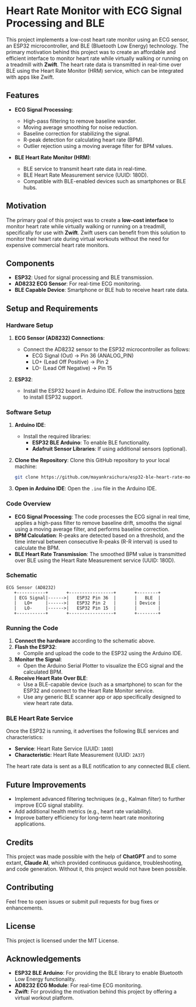 # Heart Rate Monitor with ECG Signal Processing and BLE

This project implements a low-cost heart rate monitor using an ECG sensor, an ESP32 microcontroller, and BLE (Bluetooth Low Energy) technology. The primary motivation behind this project was to create an affordable and efficient interface to monitor heart rate while virtually walking or running on a treadmill with **Zwift**. The heart rate data is transmitted in real-time over BLE using the Heart Rate Monitor (HRM) service, which can be integrated with apps like Zwift.

## Features

- **ECG Signal Processing**:
  - High-pass filtering to remove baseline wander.
  - Moving average smoothing for noise reduction.
  - Baseline correction for stabilizing the signal.
  - R-peak detection for calculating heart rate (BPM).
  - Outlier rejection using a moving average filter for BPM values.

- **BLE Heart Rate Monitor (HRM)**:
  - BLE service to transmit heart rate data in real-time.
  - BLE Heart Rate Measurement service (UUID: 180D).
  - Compatible with BLE-enabled devices such as smartphones or BLE hubs.

## Motivation

The primary goal of this project was to create a **low-cost interface** to monitor heart rate while virtually walking or running on a treadmill, specifically for use with **Zwift**. Zwift users can benefit from this solution to monitor their heart rate during virtual workouts without the need for expensive commercial heart rate monitors.

## Components

- **ESP32**: Used for signal processing and BLE transmission.
- **AD8232 ECG Sensor**: For real-time ECG monitoring.
- **BLE Capable Device**: Smartphone or BLE hub to receive heart rate data.

## Setup and Requirements

### Hardware Setup

1. **ECG Sensor (AD8232) Connections**:
   - Connect the AD8232 sensor to the ESP32 microcontroller as follows:
     - ECG Signal (Out) -> Pin 36 (ANALOG_PIN)
     - LO+ (Lead Off Positive) -> Pin 2
     - LO- (Lead Off Negative) -> Pin 15

2. **ESP32**:
   - Install the ESP32 board in Arduino IDE. Follow the instructions [here](https://docs.espressif.com/projects/arduino-esp32/en/latest/) to install ESP32 support.

### Software Setup

1. **Arduino IDE**:
   - Install the required libraries:
     - **ESP32 BLE Arduino**: To enable BLE functionality.
     - **Adafruit Sensor Libraries**: If using additional sensors (optional).

2. **Clone the Repository**:
   Clone this GitHub repository to your local machine:
   ```bash
   git clone https://github.com/mayankraichura/esp32-ble-heart-rate-monitor.git
   ```

3. **Open in Arduino IDE**:
   Open the `.ino` file in the Arduino IDE.

### Code Overview

- **ECG Signal Processing**: The code processes the ECG signal in real time, applies a high-pass filter to remove baseline drift, smooths the signal using a moving average filter, and performs baseline correction.
- **BPM Calculation**: R-peaks are detected based on a threshold, and the time interval between consecutive R-peaks (R-R interval) is used to calculate the BPM.
- **BLE Heart Rate Transmission**: The smoothed BPM value is transmitted over BLE using the Heart Rate Measurement service (UUID: 180D).

### Schematic

```
ECG Sensor (AD8232)
   +-----------+       +-----------------+       +--------+
   | ECG Signal|------>|   ESP32 Pin 36  |       |   BLE  |
   |   LO+     |------>|   ESP32 Pin 2   |       | Device |
   |   LO-     |------>|   ESP32 Pin 15  |       |        |
   +-----------+       +-----------------+       +--------+
```

### Running the Code

1. **Connect the hardware** according to the schematic above.
2. **Flash the ESP32**:
   - Compile and upload the code to the ESP32 using the Arduino IDE.
3. **Monitor the Signal**:
   - Open the Arduino Serial Plotter to visualize the ECG signal and the calculated BPM.
4. **Receive Heart Rate Over BLE**:
   - Use a BLE-capable device (such as a smartphone) to scan for the ESP32 and connect to the Heart Rate Monitor service.
   - Use any generic BLE scanner app or app specifically designed to view heart rate data.

### BLE Heart Rate Service

Once the ESP32 is running, it advertises the following BLE services and characteristics:
- **Service**: Heart Rate Service (UUID: `180D`)
- **Characteristic**: Heart Rate Measurement (UUID: `2A37`)

The heart rate data is sent as a BLE notification to any connected BLE client.

## Future Improvements

- Implement advanced filtering techniques (e.g., Kalman filter) to further improve ECG signal stability.
- Add additional health metrics (e.g., heart rate variability).
- Improve battery efficiency for long-term heart rate monitoring applications.

## Credits

This project was made possible with the help of **ChatGPT** and to some extant, **Claude AI**, which provided continuous guidance, troubleshooting, and code generation. Without it, this project would not have been possible.

## Contributing

Feel free to open issues or submit pull requests for bug fixes or enhancements.

## License

This project is licensed under the MIT License.

## Acknowledgements

- **ESP32 BLE Arduino**: For providing the BLE library to enable Bluetooth Low Energy functionality.
- **AD8232 ECG Module**: For real-time ECG monitoring.
- **Zwift**: For providing the motivation behind this project by offering a virtual workout platform.
